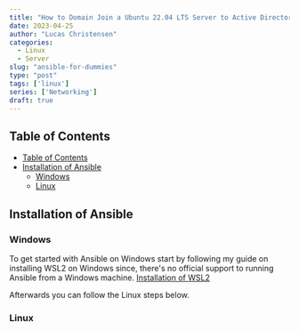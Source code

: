 ```yaml
---
title: "How to Domain Join a Ubuntu 22.04 LTS Server to Active Directory"
date: 2023-04-25
author: "Lucas Christensen"
categories:
  - Linux
  - Server
slug: "ansible-for-dummies"
type: "post"
tags: ['linux']
series: ['Networking']
draft: true
---
```


## Table of Contents
- [Table of Contents](#table-of-contents)
- [Installation of Ansible](#installation-of-ansible)
  - [Windows](#windows)
  - [Linux](#linux)

## Installation of Ansible

### Windows
To get started with Ansible on Windows start by following my guide on installing WSL2 on Windows since, there's no official support to running Ansible from a Windows machine.
[Installation of WSL2](installation-of-wsl2.md)

Afterwards you can follow the Linux steps below.

### Linux